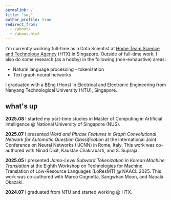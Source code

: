 ```yaml
---
permalink: /
title: "so,"
author_profile: true
redirect_from: 
  - /about/
  - /about.html
---
```


I'm currently working full-time as a Data Scientist at [Home Team Science and Technology Agency](https://www.htx.gov.sg) (HTX) in Singapore. Outside of full-time work, I also do some research (as a hobby) in the following (non-exhaustive) areas:

* Natural language processing - tokenization
* Text graph neural networks

I graduated with a BEng (Hons) in Electrical and Electronic Engineering from Nanyang Technological University (NTU), Singapore.

what's up
------
**2025.08**
I started my part-time studies in Master of Computing in Artificial Intelligence @ National University of Singapore (NUS).

**2025.07**
I presented _Word and Phrase Features in Graph Convolutional Network for Automatic Question Classification_ at the International Joint Conference on Neural Networks (IJCNN) in Rome, Italy. This work was co-authored with Ninad Dixit, Kaustav Chakrabarti, and S. Supraja.

**2025.05**
I presented _Jamo-Level Subword Tokenization in Korean Machine Translation_ at the Eighth Workshop on Technologies for Machine Translation of Low-Resource Languages (LoResMT) @ NAACL 2025. This work was co-authored with Marco Cognetta, Sangwhan Moon, and Naoaki Okazaki.

**2024.07**
I graduated from NTU and started working @ HTX.


